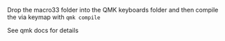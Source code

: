 Drop the macro33 folder into the QMK keyboards folder and then compile the via keymap with `qmk compile`

See qmk docs for details